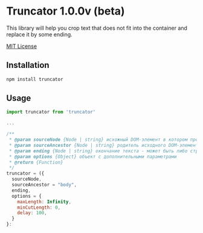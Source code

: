 # Truncator 1.0.0v (beta)

This library will help you crop text that does not fit into the container and replace it by some ending.

[MIT License](LICENSE.txt)

## Installation

```sh
npm install truncator
```
## Usage

```js / ts
import truncator from 'truncator'

...

/**
 * @param sourceNode {Node | string} исхожный DOM-элемент в котором происходит обрезка текста
 * @param sourceAncestor {Node | string} родитель исходного DOM-элемента, по которому происходит подсчет допустимого текста
 * @param ending {Node | string} окончание текста - может быть либо строкой, либо DOM-элементом
 * @param options {Object} объект с дополнительными параметрами
 * @return {Function}
 */
truncator = ({
  sourceNode,
  sourceAncestor = "body",
  ending,
  options = {
    maxLength: Infinity,
    minCutLength: 0,
    delay: 100,
  }
}:
```


